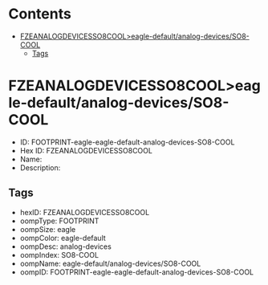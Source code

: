 



Contents
========

* [FZEANALOGDEVICESSO8COOL>eagle-default/analog-devices/SO8-COOL](#fzeanalogdevicesso8cooleagle-defaultanalog-devicesso8-cool)
	* [Tags](#tags)

# FZEANALOGDEVICESSO8COOL>eagle-default/analog-devices/SO8-COOL

- ID: FOOTPRINT-eagle-eagle-default-analog-devices-SO8-COOL
- Hex ID: FZEANALOGDEVICESSO8COOL
- Name: 
- Description: 

## Tags

- hexID: FZEANALOGDEVICESSO8COOL
- oompType: FOOTPRINT
- oompSize: eagle
- oompColor: eagle-default
- oompDesc: analog-devices
- oompIndex: SO8-COOL
- oompName: eagle-default/analog-devices/SO8-COOL
- oompID: FOOTPRINT-eagle-eagle-default-analog-devices-SO8-COOL
